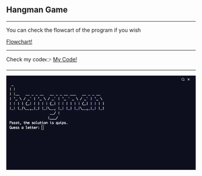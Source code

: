 <h2> Hangman Game</h2>
<hr>
<p>You can check the flowcart of the program if you wish</p>
<a href='https://github.com/BAVI-BOOP/100-days-of-python/blob/main/day07/Hangman%20Flowchart.png'>Flowchart!</a>
<hr>
<span>Check my code👉 <span><a href='https://replit.com/@AhmetAydin3/day06?v=1'>My Code!</a>
<hr>
<img src='hangman.gif' alt=band/>
